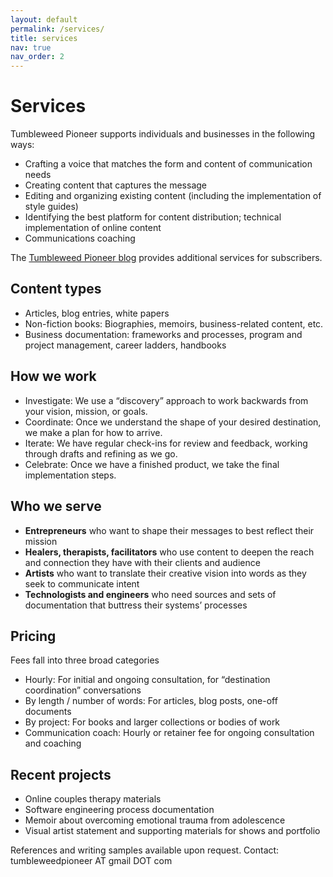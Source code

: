 ```yaml
---
layout: default
permalink: /services/
title: services
nav: true
nav_order: 2
---
```


# Services 

Tumbleweed Pioneer supports individuals and businesses in the following ways:
* Crafting a voice that matches the form and content of communication needs
* Creating content that captures the message 
* Editing and organizing existing content (including the implementation of style guides)
* Identifying the best platform for content distribution; technical implementation of online content 
* Communications coaching  

The [Tumbleweed Pioneer blog](https://tumbleweedpioneer.substack.com/) provides additional services for subscribers.


## Content types
* Articles, blog entries, white papers 
* Non-fiction books: Biographies, memoirs, business-related content, etc. 
* Business documentation: frameworks and processes, program and project management, career ladders, handbooks


## How we work 
* Investigate: We use a “discovery” approach to work backwards from your vision, mission, or goals. 
* Coordinate: Once we understand the shape of your desired destination, we make a plan for how to arrive. 
* Iterate: We have regular check-ins for review and feedback, working through drafts and refining as we go. 
* Celebrate: Once we have a finished product, we take the final implementation steps. 


## Who we serve
* **Entrepreneurs** who want to shape their messages to best reflect their mission
* **Healers, therapists, facilitators** who use content to deepen the reach and connection they have with their clients and audience
* **Artists** who want to translate their creative vision into words as they seek to communicate intent
* **Technologists and engineers** who need sources and sets of documentation that buttress their systems’ processes


## Pricing 
Fees fall into three broad categories
* Hourly: For initial and ongoing consultation, for “destination coordination” conversations 
* By length / number of words: For articles, blog posts, one-off documents
* By project: For books and larger collections or bodies of work
* Communication coach: Hourly or retainer fee for ongoing consultation and coaching

## Recent projects 
* Online couples therapy materials 
* Software engineering process documentation 
* Memoir about overcoming emotional trauma from adolescence
* Visual artist statement and supporting materials for shows and portfolio

References and writing samples available upon request. Contact: tumbleweedpioneer AT gmail DOT com 

